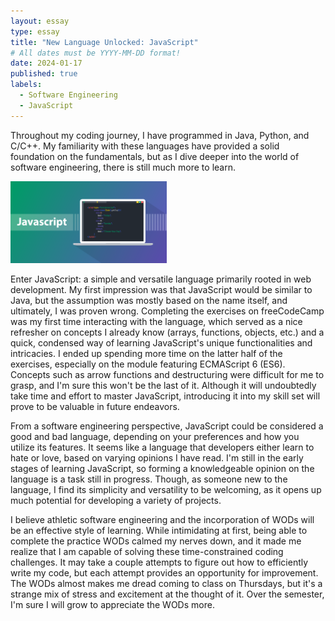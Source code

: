 ```yaml
---
layout: essay
type: essay
title: "New Language Unlocked: JavaScript"
# All dates must be YYYY-MM-DD format!
date: 2024-01-17
published: true
labels:
  - Software Engineering
  - JavaScript
---
```


Throughout my coding journey, I have programmed in Java, Python, and C/C++. My familiarity with these languages have provided a solid foundation on the fundamentals, but as I dive deeper into the world of software engineering, there is still much more to learn. 

<img width="250px" 
     class="rounded float-start pe-4" 
     src="../img/new-lang-unlocked/new-lang-unlocked-1.png" >

Enter JavaScript: a simple and versatile language primarily rooted in web development. My first impression was that JavaScript would be similar to Java, but the assumption was mostly based on the name itself, and ultimately, I was proven wrong. Completing the exercises on freeCodeCamp was my first time interacting with the language, which served as a nice refresher on concepts I already know (arrays, functions, objects, etc.) and a quick, condensed way of learning JavaScript's unique functionalities and intricacies. I ended up spending more time on the latter half of the exercises, especially on the module featuring ECMAScript 6 (ES6). Concepts such as arrow functions and destructuring were difficult for me to grasp, and I'm sure this won't be the last of it. Although it will undoubtedly take time and effort to master JavaScript, introducing it into my skill set will prove to be valuable in future endeavors.

From a software engineering perspective, JavaScript could be considered a good and bad language, depending on your preferences and how you utilize its features. It seems like a language that developers either learn to hate or love, based on varying opinions I have read. I'm still in the early stages of learning JavaScript, so forming a knowledgeable opinion on the language is a task still in progress. Though, as someone new to the language, I find its simplicity and versatility to be welcoming, as it opens up much potential for developing a variety of projects.

I believe athletic software engineering and the incorporation of WODs will be an effective style of learning. While intimidating at first, being able to complete the practice WODs calmed my nerves down, and it made me realize that I am capable of solving these time-constrained coding challenges. It may take a couple attempts to figure out how to efficiently write my code, but each attempt provides an opportunity for improvement. The WODs almost makes me dread coming to class on Thursdays, but it's a strange mix of stress and excitement at the thought of it. Over the semester, I'm sure I will grow to appreciate the WODs more.
